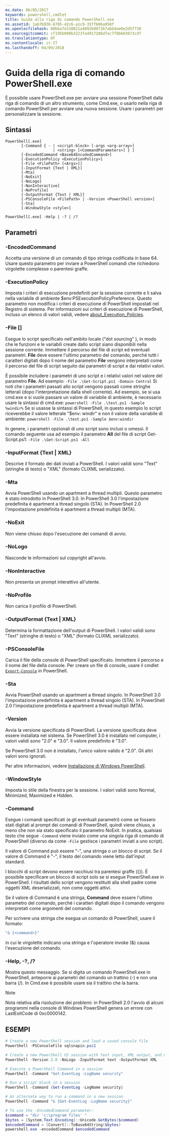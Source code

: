 ```yaml
---
ms.date: 06/05/2017
keywords: powershell,cmdlet
title: Guida alla riga di comando PowerShell.exe
ms.assetid: 1ab7b93b-6785-42c6-a1c9-35ff686a958f
ms.openlocfilehash: 60b6a7e310821a4092b0972b7abbdae0e2d5f738
ms.sourcegitcommit: cf195b090b3223fa4917206dfec7f0b603873cdf
ms.translationtype: HT
ms.contentlocale: it-IT
ms.lasthandoff: 04/09/2018
---
```

# <a name="powershellexe-command-line-help"></a>Guida della riga di comando PowerShell.exe

È possibile usare PowerShell.exe per avviare una sessione PowerShell dalla riga di comando di un altro strumento, come Cmd.exe, o usarlo nella riga di comando PowerShell per avviare una nuova sessione. Usare i parametri per personalizzare la sessione.

## <a name="syntax"></a>Sintassi

```syntax
PowerShell[.exe]
       [-Command { - | <script-block> [-args <arg-array>]
                     | <string> [<CommandParameters>] } ]
       [-EncodedCommand <Base64EncodedCommand>]
       [-ExecutionPolicy <ExecutionPolicy>]
       [-File <FilePath> [<Args>]]
       [-InputFormat {Text | XML}]
       [-Mta]
       [-NoExit]
       [-NoLogo]
       [-NonInteractive]
       [-NoProfile]
       [-OutputFormat {Text | XML}]
       [-PSConsoleFile <FilePath> | -Version <PowerShell version>]
       [-Sta]
       [-WindowStyle <style>]

PowerShell[.exe] -Help | -? | /?
```

## <a name="parameters"></a>Parametri

### <a name="-encodedcommand-base64encodedcommand"></a>-EncodedCommand <Base64EncodedCommand>

Accetta una versione di un comando di tipo stringa codificata in base 64. Usare questo parametro per inviare a PowerShell comandi che richiedono virgolette complesse o parentesi graffe.

### <a name="-executionpolicy-executionpolicy"></a>-ExecutionPolicy <ExecutionPolicy>

Imposta i criteri di esecuzione predefiniti per la sessione corrente e li salva nella variabile di ambiente $env:PSExecutionPolicyPreference. Questo parametro non modifica i criteri di esecuzione di PowerShell impostati nel Registro di sistema. Per informazioni sui criteri di esecuzione di PowerShell, incluso un elenco di valori validi, vedere [about_Execution_Policies](/powershell/module/microsoft.powershell.core/about/about_execution_policies).

### <a name="-file-filepath-parameters"></a>-File <FilePath> \[<Parameters>]

Esegue lo script specificato nell'ambito locale ("dot sourcing" ), in modo che le funzioni e le variabili create dallo script siano disponibili nella sessione corrente. Immettere il percorso del file di script ed eventuali parametri. **File** deve essere l'ultimo parametro del comando, perché tutti i caratteri digitati dopo il nome del parametro **File** vengono interpretati come il percorso del file di script seguito dai parametri di script e dai relativi valori.

È possibile includere i parametri di uno script e i relativi valori nel valore del parametro **File**. Ad esempio: `-File .\Get-Script.ps1 -Domain Central` Si noti che i parametri passati allo script vengono passati come stringhe letterali (dopo l'interpretazione dalla shell corrente).
Ad esempio, se si usa cmd.exe e si vuole passare un valore di variabile di ambiente, è necessario usare la sintassi di cmd.exe: `powershell -File .\test.ps1 -Sample %windir%` Se si usasse la sintassi di PowerShell, in questo esempio lo script riceverebbe il valore letterale "$env: windir" e non il valore della variabile di ambiente: `powershell -File .\test.ps1 -Sample $env:windir`

In genere, i parametri opzionali di uno script sono inclusi o omessi. Il comando seguente usa ad esempio il parametro **All** del file di script Get-Script.ps1: `-File .\Get-Script.ps1 -All`

### <a name="-inputformat-text--xml"></a>\-InputFormat {Text | XML}

Descrive il formato dei dati inviati a PowerShell. I valori validi sono "Text" (stringhe di testo) o "XML" (formato CLIXML serializzato).

### <a name="-mta"></a>-Mta

Avvia PowerShell usando un apartment a thread multipli. Questo parametro è stato introdotto in PowerShell 3.0. In PowerShell 3.0 l'impostazione predefinita è apartment a thread singolo (STA). In PowerShell 2.0 l'impostazione predefinita è apartment a thread multipli (MTA).

### <a name="-noexit"></a>-NoExit

Non viene chiuso dopo l'esecuzione dei comandi di avvio.

### <a name="-nologo"></a>-NoLogo

Nasconde le informazioni sul copyright all'avvio.

### <a name="-noninteractive"></a>-NonInteractive

Non presenta un prompt interattivo all'utente.

### <a name="-noprofile"></a>-NoProfile

Non carica il profilo di PowerShell.

### <a name="-outputformat-text--xml"></a>-OutputFormat {Text | XML}

Determina la formattazione dell'output di PowerShell. I valori validi sono "Text" (stringhe di testo) o "XML" (formato CLIXML serializzato).

### <a name="-psconsolefile-filepath"></a>-PSConsoleFile <FilePath>

Carica il file della console di PowerShell specificato. Immettere il percorso e il nome del file della console. Per creare un file di console, usare il cmdlet [`Export-Console`](/powershell/module/Microsoft.PowerShell.Core/Export-Console) in PowerShell.

### <a name="-sta"></a>-Sta

Avvia PowerShell usando un apartment a thread singolo. In PowerShell 3.0 l'impostazione predefinita è apartment a thread singolo (STA). In PowerShell 2.0 l'impostazione predefinita è apartment a thread multipli (MTA).

### <a name="-version-powershell-version"></a>-Version <PowerShell Version>

Avvia la versione specificata di PowerShell. La versione specificata deve essere installata nel sistema. Se PowerShell 3.0 è installato nel computer, i valori validi sono "2.0" e "3.0". Il valore predefinito è "3.0".

Se PowerShell 3.0 non è installato, l'unico valore valido è "2.0". Gli altri valori sono ignorati.

Per altre informazioni, vedere [Installazione di Windows PowerShell](../../setup/installing-windows-powershell.md).

### <a name="-windowstyle-window-style"></a>-WindowStyle <Window style>

Imposta lo stile della finestra per la sessione. I valori validi sono Normal, Minimized, Maximized e Hidden.

### <a name="-command"></a>-Command

Esegue i comandi specificati (e gli eventuali parametri) come se fossero stati digitati al prompt dei comandi di PowerShell, quindi viene chiuso, a meno che non sia stato specificato il parametro NoExit.
In pratica, qualsiasi testo che segue `-Command` viene inviato come una singola riga di comando di PowerShell (diverso da come `-File` gestisce i parametri inviati a uno script).

Il valore di Command può essere "-", una stringa o un blocco di script. Se il valore di Command è "-", il testo del comando viene letto dall'input standard.

I blocchi di script devono essere racchiusi tra parentesi graffe ({}). È possibile specificare un blocco di script solo se si esegue PowerShell.exe in PowerShell. I risultati dello script vengono restituiti alla shell padre come oggetti XML deserializzati, non come oggetti attivi.

Se il valore di Command è una stringa, **Command** deve essere l'ultimo parametro del comando, perché i caratteri digitati dopo il comando vengono interpretati come argomenti del comando.

Per scrivere una stringa che esegua un comando di PowerShell, usare il formato:

```powershell
"& {<command>}"
```

in cui le virgolette indicano una stringa e l'operatore invoke (&) causa l'esecuzione del comando.

### <a name="-help---"></a>-Help, -?, /?

Mostra questo messaggio. Se si digita un comando PowerShell.exe in PowerShell, anteporre ai parametri del comando un trattino (-) e non una barra (/). In Cmd.exe è possibile usare sia il trattino che la barra.

> [!NOTE]
> Nota relativa alla risoluzione dei problemi: in PowerShell 2.0 l'avvio di alcuni programmi nella console di Windows PowerShell genera un errore con LastExitCode di 0xc0000142.

## <a name="examples"></a>ESEMPI

```powershell
# Create a new PowerShell session and load a saved console file
PowerShell -PSConsoleFile sqlsnapin.psc1

# Create a new PowerShell V2 session with text input, XML output, and no logo
PowerShell -Version 2.0 -NoLogo -InputFormat text -OutputFormat XML

# Execute a PowerShell Command in a session
PowerShell -Command "Get-EventLog -LogName security"

# Run a script block in a session
PowerShell -Command {Get-EventLog -LogName security}

# An alternate way to run a command in a new session
PowerShell -Command "& {Get-EventLog -LogName security}"

# To use the -EncodedCommand parameter:
$command = "dir 'c:\program files' "
$bytes = [System.Text.Encoding]::Unicode.GetBytes($command)
$encodedCommand = [Convert]::ToBase64String($bytes)
powershell.exe -encodedCommand $encodedCommand
```